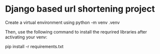 # Django based url shortening project

Create a virtual environment using python -m venv .venv

Then, use the following command to install the requrired libraries after activating your venv:

pip install -r requirements.txt

